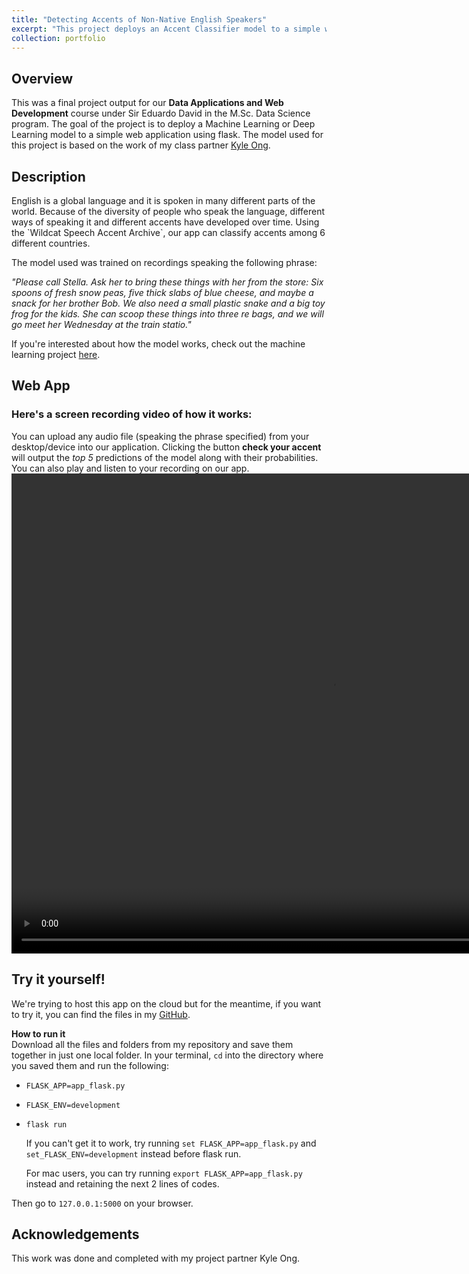 ```yaml
---
title: "Detecting Accents of Non-Native English Speakers"
excerpt: "This project deploys an Accent Classifier model to a simple web application using flask. The algorithm was trained on multiple voice recordings of native and non-native english speakers.<br/><br><img src='/images/accent-classifier/cover.png'>"
collection: portfolio
---
```


<h2>Overview</h2>

This was a final project output for our <b>Data Applications and Web Development</b> course under Sir Eduardo David in the M.Sc. Data Science program. The goal of the project is to deploy a Machine Learning or Deep Learning model to a simple web application using flask. The model used for this project is based on the work of my class partner [Kyle Ong](https://kykyleoh.github.io).

<h2>Description</h2>
 English is a global language and it is spoken in many different parts of the world. Because of the diversity of people who speak the language, different ways of speaking it and different accents have developed over time. Using the `Wildcat Speech Accent Archive`, our app can classify accents among 6 different countries. 

 The model used was trained on recordings speaking the following phrase:

 *"Please call Stella. Ask her to bring these things with her from the store: Six spoons of fresh snow peas, five thick slabs of blue cheese, and maybe a snack for her brother Bob. We also need a small plastic snake and a big toy frog for the kids. She can scoop these things into three re bags, and we will go meet her Wednesday at the train statio."*

 If you're interested about how the model works, check out the machine learning project [here](https://kykyleoh.github.io/portfolio/accent-detection).

<h2>Web App</h2>

<h3> Here's a screen recording video of how it works:</h3>

You can upload any audio file (speaking the phrase specified) from your desktop/device into our application. Clicking the button **check your accent** will output the *top 5* predictions of the model along with their probabilities. You can also play and listen to your recording on our app.
<video width='1024' height='768' controls>
  <source src="/files/accent-classifier.mov">
</video>

<h2>Try it yourself!</h2>

We're trying to host this app on the cloud but for the meantime, if you want to try it, you can find the files in my [GitHub](https://github.com/bengielynmae/accent-classifier-web-app).

**How to run it**<br>
Download all the files and folders from my repository and save them together in just one local folder. In your terminal, `cd` into the directory where you saved them and run the following:<br>
* `FLASK_APP=app_flask.py`
* `FLASK_ENV=development`
* `flask run`

  If you can't get it to work, try running `set FLASK_APP=app_flask.py` and `set_FLASK_ENV=development` instead before flask run. 

  For mac users, you can try running `export FLASK_APP=app_flask.py` instead and retaining the next 2 lines of codes. 

Then go to `127.0.0.1:5000` on your browser. 


<h2>Acknowledgements</h2>
<p>This work was done and completed with my project partner Kyle Ong.</p>
